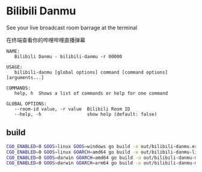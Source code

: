 # Bilibili Danmu

See your live broadcast room barrage at the terminal

在终端查看你的哔哩哔哩直播弹幕

```
NAME:
   Bilibili Danmu - bilibili-danmu -r 00000

USAGE:
   bilibili-danmu [global options] command [command options] [arguments...]

COMMANDS:
   help, h  Shows a list of commands or help for one command

GLOBAL OPTIONS:
   --room-id value, -r value  Bilibili Room ID
   --help, -h                 show help (default: false)
```

## build

```bash
CGO_ENABLED=0 GOOS=linux GOOS=windows go build -o out/bilibili-danmu.exe
CGO_ENABLED=0 GOOS=linux GOARCH=amd64 go build -o out/bilibili-danmu-linux-amd64
CGO_ENABLED=0 GOOS=darwin GOARCH=amd64 go build -o out/bilibili-danmu-macos-amd64
CGO_ENABLED=0 GOOS=darwin GOARCH=arm64 go build -o out/bilibili-danmu-macos-arm64
```
